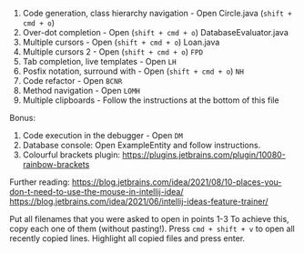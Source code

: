 1. Code generation, class hierarchy navigation - Open Circle.java (`shift + cmd + o`)
2. Over-dot completion - Open (`shift + cmd + o`) DatabaseEvaluator.java
3. Multiple cursors - Open (`shift + cmd + o`) Loan.java 
4. Multiple cursors 2 - Open (`shift + cmd + o`) `FPD`
5. Tab completion, live templates - Open `LH`
6. Posfix notation, surround with - Open (`shift + cmd + o`) `NH`
7. Code refactor - Open `BCNR`
8. Method navigation - Open `LOMH`
9. Multiple clipboards - Follow the instructions at the bottom of this file

Bonus:
1. Code execution in the debugger - Open `DM`
2. Database console: Open ExampleEntity and follow instructions.
3. Colourful brackets plugin: https://plugins.jetbrains.com/plugin/10080-rainbow-brackets

Further reading:
https://blog.jetbrains.com/idea/2021/08/10-places-you-don-t-need-to-use-the-mouse-in-intellij-idea/
https://blog.jetbrains.com/idea/2021/06/intellij-ideas-feature-trainer/


Put all filenames that you were asked to open in points 1-3
To achieve this, copy each one of them (without pasting!). Press `cmd + shift + v` to open all recently copied lines.
Highlight all copied files and press enter.
